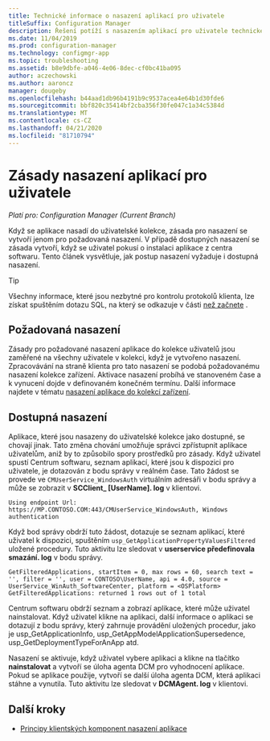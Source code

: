 ```yaml
---
title: Technické informace o nasazení aplikací pro uživatele
titleSuffix: Configuration Manager
description: Řešení potíží s nasazením aplikací pro uživatele technické Reference k Configuration Manager.
ms.date: 11/04/2019
ms.prod: configuration-manager
ms.technology: configmgr-app
ms.topic: troubleshooting
ms.assetid: b8e9dbfe-a046-4e06-8dec-cf0bc41ba095
author: aczechowski
ms.author: aaroncz
manager: dougeby
ms.openlocfilehash: b44aad1db96b4191b9c9537acea4e64b1d30fde6
ms.sourcegitcommit: bbf820c35414bf2cba356f30fe047c1a34c5384d
ms.translationtype: MT
ms.contentlocale: cs-CZ
ms.lasthandoff: 04/21/2020
ms.locfileid: "81710794"
---
```

# <a name="application-deployment-policy-for-users"></a>Zásady nasazení aplikací pro uživatele

*Platí pro: Configuration Manager (Current Branch)*

Když se aplikace nasadí do uživatelské kolekce, zásada pro nasazení se vytvoří jenom pro požadovaná nasazení. V případě dostupných nasazení se zásada vytvoří, když se uživatel pokusí o instalaci aplikace z centra softwaru. Tento článek vysvětluje, jak postup nasazení vyžaduje i dostupná nasazení.

> [!TIP]
> Všechny informace, které jsou nezbytné pro kontrolu protokolů klienta, lze získat spuštěním dotazu SQL, na který se odkazuje v části [než začnete](app-deployment-technical-reference.md#before-you-begin) .

## <a name="required-deployments"></a>Požadovaná nasazení

Zásady pro požadované nasazení aplikace do kolekce uživatelů jsou zaměřené na všechny uživatele v kolekci, když je vytvořeno nasazení. Zpracovávání na straně klienta pro tato nasazení se podobá požadovanému nasazení kolekce zařízení. Aktivace nasazení probíhá ve stanoveném čase a k vynucení dojde v definovaném konečném termínu. Další informace najdete v tématu [nasazení aplikace do kolekcí zařízení](device-deployment-technical-reference.md).

## <a name="available-deployments"></a>Dostupná nasazení

Aplikace, které jsou nasazeny do uživatelské kolekce jako dostupné, se chovají jinak. Tato změna chování umožňuje správci zpřístupnit aplikace uživatelům, aniž by to způsobilo spory prostředků pro zásady. Když uživatel spustí Centrum softwaru, seznam aplikací, které jsou k dispozici pro uživatele, je dotazován z bodu správy v reálném čase. Tato žádost se provede ve `CMUserService_WindowsAuth` virtuálním adresáři v bodu správy a může se zobrazit v **SCClient_ [UserName]. log** v klientovi.

```text
Using endpoint Url: https://MP.CONTOSO.COM:443/CMUserService_WindowsAuth, Windows authentication
```

Když bod správy obdrží tuto žádost, dotazuje se seznam aplikací, které uživatel k dispozici, spuštěním `usp_GetApplicationPropertyValuesFiltered` uložené procedury. Tuto aktivitu lze sledovat v **userservice předefinovala smazání. log** v bodu správy.

```text
GetFilteredApplications, startItem = 0, max rows = 60, search text = '', filter = '', user = CONTOSO\UserName, api = 4.0, source = UserService_WinAuth_SoftwareCenter, platform = <OSPlatform>
GetFilteredApplications: returned 1 rows out of 1 total
```

Centrum softwaru obdrží seznam a zobrazí aplikace, které může uživatel nainstalovat. Když uživatel klikne na aplikaci, další informace o aplikaci se dotazují z bodu správy, který zahrnuje provádění uložených procedur, jako je usp_GetApplicationInfo, usp_GetAppModelApplicationSupersedence, usp_GetDeploymentTypeForAnApp atd.

Nasazení se aktivuje, když uživatel vybere aplikaci a klikne na tlačítko **nainstalovat** a vytvoří se úloha agenta DCM pro vyhodnocení aplikace. Pokud se aplikace použije, vytvoří se další úloha agenta DCM, která aplikaci stáhne a vynutila. Tuto aktivitu lze sledovat v **DCMAgent. log** v klientovi.

## <a name="next-steps"></a>Další kroky

- [Principy klientských komponent nasazení aplikace](client-components-technical-reference.md)
